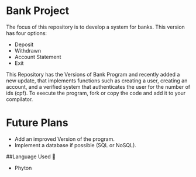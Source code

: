 # Bank Project


The focus of this repository is to develop a system for banks. This version has four options:

- Deposit
- Withdrawn
- Account Statement
- Exit

This Repository has the Versions of Bank Program and recently added a new update, that implements functions such as creating a user, creating an account, and a verified system that authenticates the user for the number of ids (cpf).
To execute the program, fork or copy the code and add it to your compilator.

# Future Plans
- Add an improved Version of the program.
- Implement a database if possible (SQL or NoSQL).

##Language Used 📖

- Phyton

